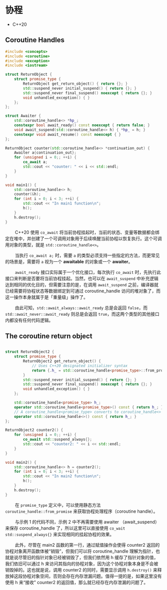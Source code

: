 # 协程

- C++20

## Coroutine Handles

```cpp
#include <concepts>
#include <coroutine>
#include <exception>
#include <iostream>

struct ReturnObject {
    struct promise_type {
        ReturnObject get_return_object() { return {}; }
        std::suspend_never initial_suspend() { return {}; }
        std::suspend_never final_suspend() noexcept { return {}; }
        void unhandled_exception() { }
    };
};

struct Awaiter {
    std::coroutine_handle<> *hp_;
    constexpr bool await_ready() const noexcept { return false; }
    void await_suspend(std::coroutine_handle<> h) { *hp_ = h; }
    constexpr void await_resume() const noexcept { }
};

ReturnObject counter(std::coroutine_handle<> *continuation_out) {
    Awaiter a{continuation_out};
    for (unsigned i = 0;; ++i) {
        co_await a;
        std::cout << "counter: " << i << std::endl;
    }
}

void main1() {
    std::coroutine_handle<> h;
    counter(&h);
    for (int i = 0; i < 3; ++i) {
        std::cout << "In main1 function\n";
        h();
    }
    h.destroy();
}
```

&#160; &#160; &#160; &#160; C++20 使用 `co_await` 将当前协程挂起时，当前的状态、变量等数据都会绑定在堆中，并创建了一个可调用对象用于后续唤醒当前协程以恢复执行。这个可调用对象的类型，就是 `std::coroutine_handle<>`。

&#160; &#160; &#160; &#160; 当执行 `co_await a;` 时，需要 `a` 的类型必须支持一些指定的方法，而更常见的场景是，需要将 `a` 视为一个 **awaitable** 的对象或一个 **awaiter**。

&#160; &#160; &#160; &#160; `await_ready` 接口实际属于一个优化接口，每次执行 `co_await` 时，先执行此接口来判断是否要将当前协程挂起。当然，也可以在 `await_suspend` 中补充逻辑达到相同的优化目的，但需要注意的是，在调用 `await_suspend` 之前，编译器就已经需要将协程状态等数据绑定到可通过 coroutine_handle 访问的堆对象了，而这一操作本身就属于是「重量级」操作了。

&#160; &#160; &#160; &#160; 由此可知，`std::await_always::await_ready` 总是会返回 `false`，而 `std::await_never::await_ready` 则总是会返回 `true`，而这两个类型的其他接口内都没有任何代码逻辑。

## The coroutine return object

```cpp

struct ReturnObject2 {
    struct promise_type {
        ReturnObject2 get_return_object() {
            // Uses C++20 designated initializer syntax
            return {.h_ = std::coroutine_handle<promise_type>::from_promise(*this)};
        }
        std::suspend_never initial_suspend() { return {}; }
        std::suspend_never final_suspend() noexcept { return {}; }
        void unhandled_exception() { }
    };

    std::coroutine_handle<promise_type> h_;
    operator std::coroutine_handle<promise_type>() const { return h_; }
    // A coroutine_handle<promise_type> converts to coroutine_handle<>
    operator std::coroutine_handle<>() const { return h_; }
};

ReturnObject2 counter2() {
    for (unsigned i = 0;; ++i) {
        co_await std::suspend_always{};
        std::cout << "counter2: " << i << std::endl;
    }
}

void main2() {
    std::coroutine_handle<> h = counter2();
    for (int i = 0; i < 3; ++i) {
        std::cout << "In main2 function\n";
        h();
    }
    h.destroy();
}
```

&#160; &#160; &#160; &#160; 在 `promise_type` 定义中，可以使用静态方法 `coroutine_handle::from_promise` 来获取协程处理程序（coroutine handle）。

&#160; &#160; &#160; &#160; 与示例 1 的代码不同，示例 2 中不再需要使用 awaiter （await_suspend）来保存 coroutine_handle 了，所以这里可以直接使用 `co_wait std::suspend_always{}` 来实现相同的挂起协程的效果。

&#160; &#160; &#160; &#160; 此外，尽管在 main2 函数的第一行，通过赋值操作会使得 counter2 返回的协程对象离开函数体被“销毁”，但我们可以将 coroutine_handle 理解为指针，也就是说尽管旧的指针对象已经被销毁了，但我们依然用 h 缓存了指针对象的值，我们依旧可以通过 h 来访问其指向的协程对象，因为这个协程对象本身是不会被销毁掉的。这也就是说，调用 counter2 的同时，需要显示调用 `h.destroy()` 来释放掉这段协程对象空间，否则会存在内存泄漏问题。值得一提的是，如果这里没有使用 h 来“接收” counter2 的返回值，那么就已经存在内存泄漏的问题了。
